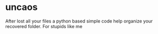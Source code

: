 uncaos
======

After lost all your files a python based simple code help organize your recovered folder. For stupids like me